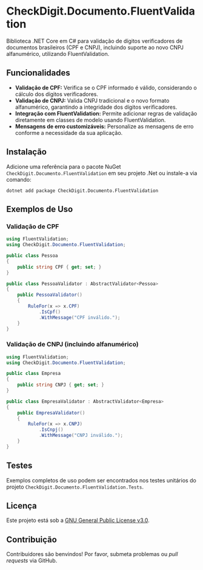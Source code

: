 # CheckDigit.Documento.FluentValidation

Biblioteca .NET Core em C# para validação de dígitos verificadores de documentos brasileiros (CPF e CNPJ), incluindo suporte ao novo CNPJ alfanumérico, utilizando FluentValidation.

## Funcionalidades

- **Validação de CPF:** Verifica se o CPF informado é válido, considerando o cálculo dos dígitos verificadores.
- **Validação de CNPJ:** Valida CNPJ tradicional e o novo formato alfanumérico, garantindo a integridade dos dígitos verificadores.
- **Integração com FluentValidation:** Permite adicionar regras de validação diretamente em classes de modelo usando FluentValidation.
- **Mensagens de erro customizáveis:** Personalize as mensagens de erro conforme a necessidade da sua aplicação.

## Instalação

Adicione uma referência para o pacote NuGet `CheckDigit.Documento.FluentValidation` em seu projeto .Net ou instale-a via comando:

`dotnet add package CheckDigit.Documento.FluentValidation`


## Exemplos de Uso

### Validação de CPF

```csharp
using FluentValidation;
using CheckDigit.Documento.FluentValidation;

public class Pessoa
{
    public string CPF { get; set; }
}

public class PessoaValidator : AbstractValidator<Pessoa>
{
    public PessoaValidator()
    {
        RuleFor(x => x.CPF)
            .IsCpf()
            .WithMessage("CPF inválido.");
    }
}
```

### Validação de CNPJ (incluindo alfanumérico)

```csharp
using FluentValidation;
using CheckDigit.Documento.FluentValidation;

public class Empresa
{
    public string CNPJ { get; set; }
}

public class EmpresaValidator : AbstractValidator<Empresa>
{
    public EmpresaValidator()
    {
        RuleFor(x => x.CNPJ)
            .IsCnpj()
            .WithMessage("CNPJ inválido.");
    }
}
```

## Testes

Exemplos completos de uso podem ser encontrados nos testes unitários do projeto `CheckDigit.Documento.FluentValidation.Tests`.

## Licença
Este projeto está sob a [GNU General Public License v3.0](./LICENSE).

## Contribuição 
Contribuidores são benvindos! Por favor, submeta problemas ou _pull requests_ via GitHub.



